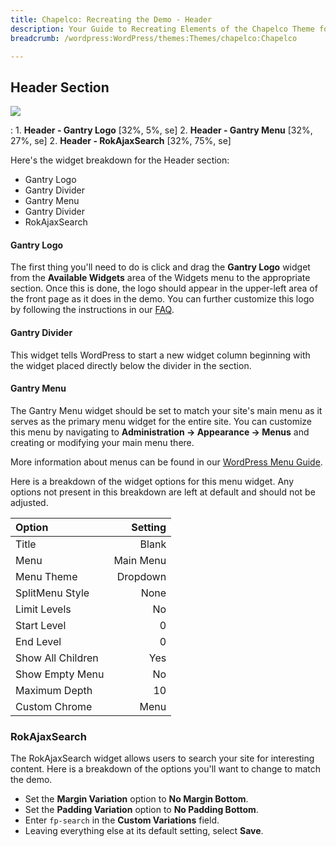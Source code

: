 ```yaml
---
title: Chapelco: Recreating the Demo - Header
description: Your Guide to Recreating Elements of the Chapelco Theme for WordPress
breadcrumb: /wordpress:WordPress/themes:Themes/chapelco:Chapelco

---
```


Header Section
-----
![][demo]

:   1. **Header - Gantry Logo** [32%, 5%, se]
	2. **Header - Gantry Menu** [32%, 27%, se]
	2. **Header - RokAjaxSearch** [32%, 75%, se]

Here's the widget breakdown for the Header section:

* Gantry Logo
* Gantry Divider
* Gantry Menu
* Gantry Divider
* RokAjaxSearch

#### Gantry Logo
The first thing you'll need to do is click and drag the **Gantry Logo** widget from the **Available Widgets** area of the Widgets menu to the appropriate section. Once this is done, the logo should appear in the upper-left area of the front page as it does in the demo. You can further customize this logo by following the instructions in our [FAQ][faq].

#### Gantry Divider
This widget tells WordPress to start a new widget column beginning with the widget placed directly below the divider in the section.

#### Gantry Menu
The Gantry Menu widget should be set to match your site's main menu as it serves as the primary menu widget for the entire site. You can customize this menu by navigating to **Administration -> Appearance -> Menus** and creating or modifying your main menu there. 

More information about menus can be found in our [WordPress Menu Guide][menu].

Here is a breakdown of the widget options for this menu widget. Any options not present in this breakdown are left at default and should not be adjusted.

| Option            |   Setting |  
| :---------------- | --------: |  
| Title             |     Blank |  
| Menu              | Main Menu |  
| Menu Theme        |  Dropdown |  
| SplitMenu Style   |      None |  
| Limit Levels      |        No |  
| Start Level       |         0 |  
| End Level         |         0 |  
| Show All Children |       Yes |  
| Show Empty Menu   |        No |  
| Maximum Depth     |        10 |  
| Custom Chrome     |      Menu |   

### RokAjaxSearch
The RokAjaxSearch widget allows users to search your site for interesting content. Here is a breakdown of the options you'll want to change to match the demo.

* Set the **Margin Variation** option to **No Margin Bottom**.
* Set the **Padding Variation** option to **No Padding Bottom**.
* Enter `fp-search` in the **Custom Variations** field.
* Leaving everything else at its default setting, select **Save**.

[faq]: faq.md
[demo]: assets/demo_1.jpeg
[menu]: ../../start/menus.md